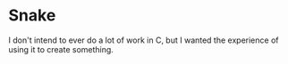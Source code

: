 # Snake

I don't intend to ever do a lot of work in C, but I wanted the experience of using it to create something.

